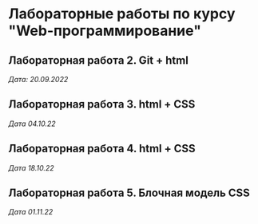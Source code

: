 # Лабораторные работы по курсу "Web-программирование"

## Лабораторная работа 2. Git + html

*Дата: 20.09.2022*

## Лабораторная работа 3. html + CSS

*Дата 04.10.22*

## Лабораторная работа 4. html + CSS

*Дата 18.10.22*

## Лабораторная работа 5. Блочная модель CSS

*Дата 01.11.22*





